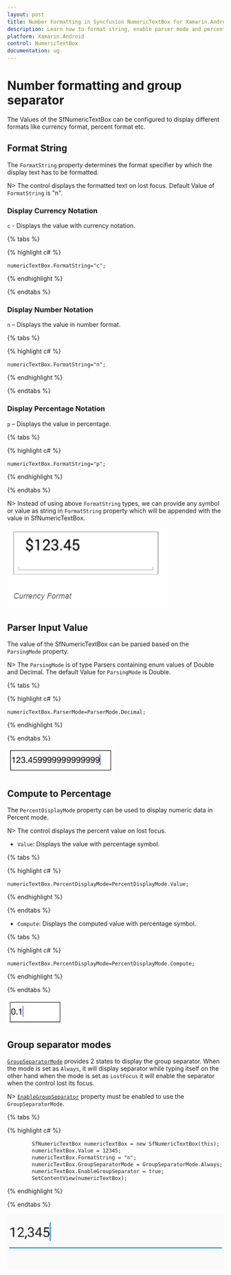 ```yaml
---
layout: post
title: Number Formatting in Syncfusion NumericTextBox for Xamarin.Android
description: Learn how to format string, enable parser mode and percent display mode for syncfusion NumericTextBox control.
platform: Xamarin.Android
control: NumericTextBox
documentation: ug
---
```


# Number formatting and group separator

The Values of the SfNumericTextBox can be configured to display different formats like currency format, percent format etc.

## Format String

The `FormatString` property determines the format specifier by which the display text has to be formatted. 

N> The control displays the formatted text on lost focus. Default Value of `FormatString` is "n".

### Display Currency Notation

`c` - Displays the value with currency notation.

{% tabs %}
	
{% highlight c# %}
	
	numericTextBox.FormatString="c";
	 
{% endhighlight %}

{% endtabs %}
	
### Display Number Notation

`n` – Displays the value in number format.

{% tabs %}
	
{% highlight c# %}
	
	numericTextBox.FormatString="n";
	 
{% endhighlight %}

{% endtabs %}
	
### Display Percentage Notation

`p` – Displays the value in percentage.

{% tabs %}
	
{% highlight c# %}

	numericTextBox.FormatString="p";
	 
{% endhighlight %}

{% endtabs %}
	
N> Instead of using above `FormatString` types, we can provide any symbol or value as string in `FormatString` property which will be appended with the value in SfNumericTextBox. 

![Format string](images/FormatString.png)

## Parser Input Value

The value of the SfNumericTextBox can be parsed based on the `ParsingMode` property. 

N> The `ParsingMode` is of type Parsers containing enum values of Double and Decimal. The default Value for `ParsingMode` is Double.

{% tabs %}

{% highlight c# %}

	numericTextBox.ParserMode=ParserMode.Decimal;
	  
{% endhighlight %}

{% endtabs %}

![Parser mode](images/ParserMode.png)

## Compute to Percentage

The `PercentDisplayMode` property can be used to display numeric data in Percent mode. 

N> The control displays the percent value on lost focus. 

* `Value`: Displays the value with percentage symbol.

{% tabs %}

{% highlight c# %}

	numericTextBox.PercentDisplayMode=PercentDisplayMode.Value;

{% endhighlight %}

{% endtabs %}

* `Compute`: Displays the computed value with percentage symbol.

{% tabs %}

{% highlight c# %}

	numericTextBox.PercentDisplayMode=PercentDisplayMode.Compute;

{% endhighlight %}

{% endtabs %}

![Percent display mode](images/PercentDisplayMode.png)

## Group separator modes

[`GroupSeparatorMode`](https://help.syncfusion.com/cr/xamarin-android/Com.Syncfusion.Numerictextbox.GroupSeparatorMode.html) provides 2 states to display the group separator. 
When the mode is set as `Always`, it will display separator while typing itself on the other hand when the mode is set as `LostFocus` it will enable the separator when the control lost its focus.

N> [`EnableGroupSeparator`](https://help.syncfusion.com/cr/xamarin-android/Com.Syncfusion.Numerictextbox.SfNumericTextBox.html#Com_Syncfusion_Numerictextbox_SfNumericTextBox_EnableGroupSeparator) property must be enabled to use the `GroupSeparatorMode`.

{% tabs %}

{% highlight c# %}

            SfNumericTextBox numericTextBox = new SfNumericTextBox(this);
            numericTextBox.Value = 12345;
            numericTextBox.FormatString = "n";
            numericTextBox.GroupSeparatorMode = GroupSeparatorMode.Always;
            numericTextBox.EnableGroupSeparator = true;
            SetContentView(numericTextBox);

{% endhighlight %}

{% endtabs %}

![Display the value with enable group separator](images/SeparatorMode.png)